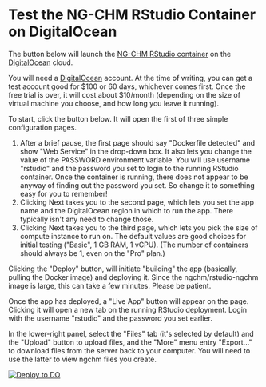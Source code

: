 # Test the NG-CHM RStudio Container on DigitalOcean

The button below will launch the [NG-CHM RStudio container](https://hub.docker.com/r/ngchm/rstudio-ngchm) on the [DigitalOcean](https://digitalocean.com) cloud.

You will need a [DigitalOcean](https://digitalocean.com) account.  At the time of writing, you can get a test account good for $100 or 60 days, whichever comes first.  Once the free trial is over, it will cost about $10/month (depending on the size of virtual machine you choose, and how long you leave it running).

To start, click the button below.  It will open the first of three simple configuration pages.

  1. After a brief pause, the first page should say "Dockerfile detected" and show "Web Service" in the drop-down box.  It also lets you change the value of the PASSWORD environment variable.  You will use username "rstudio" and the password you set to login to the running RStudio container.  Once the container is running, there does not appear to be anyway of finding out the password you set.  So change it to something easy for you to remember!
  2. Clicking Next takes you to the second page, which lets you set the app name and the DigitalOcean region in which to run the app.  There typically isn't any need to change those.
  3. Clicking Next takes you to the third page, which lets you pick the size of compute instance to run on.  The default values are good choices for initial testing ("Basic", 1 GB RAM, 1 vCPU).  (The number of containers should always be 1, even on the "Pro" plan.)

Clicking the "Deploy" button, will initiate "building" the app (basically, pulling the Docker image) and deploying it.  Since the ngchm/rstudio-ngchm image is large, this can take a few minutes.  Please be patient.

Once the app has deployed, a "Live App" button will appear on the page. Clicking it will open a new tab on the running RStudio deployment.  Login with the username "rstudio" and the password you set earlier.

In the lower-right panel, select the "Files" tab (it's selected by default) and the "Upload" button to upload files, and the "More" menu entry "Export..." to download files from the server back to your computer.  You will need to use the latter to view ngchm files you create.

[![Deploy to DO](https://www.deploytodo.com/do-btn-blue.svg)](https://cloud.digitalocean.com/apps/new?repo=https://github.com/bmbroom/do-test/tree/main)
